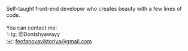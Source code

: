 Self-taught front-end developer who creates beauty with a few lines of code.
</br>
</br>
You can contact me:
</br>
✨tg: @Dontshyawayy
</br>
✉️: feofanovaviktoriya@gmail.com
<!---
ViF-22/ViF-22 is a ✨ special ✨ repository because its `README.md` (this file) appears on your GitHub profile.
You can click the Preview link to take a look at your changes.
--->
